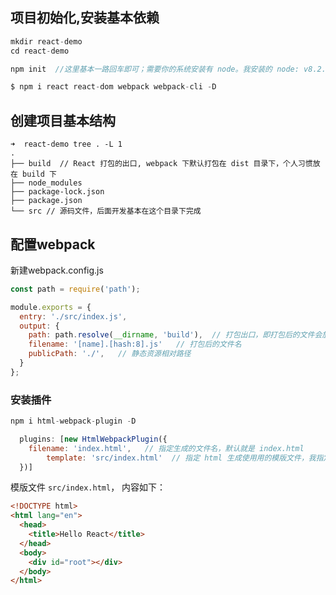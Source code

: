 ## 项目初始化,安装基本依赖

```js
mkdir react-demo
cd react-demo

npm init  //这里基本一路回车即可；需要你的系统安装有 node。我安装的 node: v8.2.1、npm: 5.3.0。

$ npm i react react-dom webpack webpack-cli -D
```

## 创建项目基本结构

```
➜  react-demo tree . -L 1
.
├── build  // React 打包的出口, webpack 下默认打包在 dist 目录下，个人习惯放在 build 下
├── node_modules
├── package-lock.json
├── package.json
└── src // 源码文件，后面开发基本在这个目录下完成

```

## 配置webpack

新建webpack.config.js

```js
const path = require('path');

module.exports = {
  entry: './src/index.js',
  output: {
    path: path.resolve(__dirname, 'build'),  // 打包出口，即打包后的文件会放在这个目录下
    filename: '[name].[hash:8].js'   // 打包后的文件名
    publicPath: './', 	// 静态资源相对路径
  }
};

```

### 安装插件

```js
npm i html-webpack-plugin -D
```

```js
  plugins: [new HtmlWebpackPlugin({
	filename: 'index.html',   // 指定生成的文件名，默认就是 index.html
    	template: 'src/index.html'  // 指定 html 生成使用用的模版文件，我指定 使用 ```src/index.html``` 作为模版文件
  })]

```

模版文件 `src/index.html`， 内容如下：

```html
<!DOCTYPE html>
<html lang="en">
  <head>
    <title>Hello React</title>
  </head>
  <body>
    <div id="root"></div>
  </body>
</html>
```








